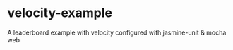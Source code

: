 velocity-example
================

A leaderboard example with velocity configured with jasmine-unit &amp; mocha web
